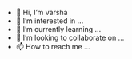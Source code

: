 - 👋 Hi, I’m varsha
- 👀 I’m interested in ...
- 🌱 I’m currently learning ...
- 💞️ I’m looking to collaborate on ...
- 📫 How to reach me ...

<!---
Iddjdn/Iddjdn is a ✨ special ✨ repository because its `README.md` (this file) appears on your GitHub profile.
You can click the Preview link to take a look at your changes.
--->
